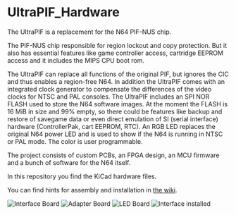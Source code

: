 # UltraPIF_Hardware
The UltraPIF is a replacement for the N64 PIF-NUS chip.

The PIF-NUS chip responsible for region lockout and copy protection. But it also has essential features like game controller access, cartridge EEPROM access and it includes the MIPS CPU boot rom.

The UltraPIF can replace all functions of the original PIF, but ignores the CIC and thus enables a region-free N64. In addition the UltraPIF comes with an integrated clock generator to compensate the differences of the video clocks for NTSC and PAL consoles. The UltraPIF includes an SPI NOR FLASH used to store the N64 software images. At the moment the FLASH is 16 MiB in size and 99% empty, so there could be features like backup and restore of savegame data or even direct emulation of SI (serial interface) hardware (ControllerPak, cart EEPROM, RTC). An RGB LED replaces the original N64 power LED and is used to show if the N64 is running in NTSC or PAL mode. The color is user programmable.

The project consists of custom PCBs, an FPGA design, an MCU firmware and a bunch of software for the N64 itself.

In this repository you find the KiCad hardware files.

You can find hints for assembly and installation in [the wiki](https://github.com/jago85/UltraPIF_Hardware/wiki).

![Interface Board](https://github.com/jago85/UltraPIF_Hardware/wiki/images/interface_top.jpg)
![Adapter Board](https://github.com/jago85/UltraPIF_Hardware/wiki/images/adapter_board.jpg)
![LED Board](https://github.com/jago85/UltraPIF_Hardware/wiki/images/led_board.jpg)
![Interface installed](https://github.com/jago85/UltraPIF_Hardware/wiki/images/interface_installed.jpg)
